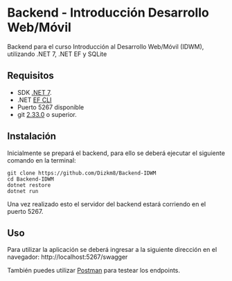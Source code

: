 # Backend -  Introducción Desarrollo Web/Móvil
Backend para el curso Introducción al Desarrollo Web/Móvil (IDWM), utilizando .NET 7, .NET EF y SQLite
## Requisitos

- SDK [.NET 7](https://dotnet.microsoft.com/es-es/download/dotnet/7.0).
- .NET [EF CLI](https://www.nuget.org/packages/dotnet-ef/)
- Puerto 5267 disponible
- git [2.33.0](https://git-scm.com/downloads) o superior.

## Instalación

Inicialmente se prepará el backend, para ello se deberá ejecutar el siguiente comando en la terminal:
```
git clone https://github.com/Dizkm8/Backend-IDWM
cd Backend-IDWM
dotnet restore
dotnet run
```

Una vez realizado esto el servidor del backend estará corriendo en el puerto 5267.

## Uso

Para utilizar la aplicación se deberá ingresar a la siguiente dirección en el navegador: http://localhost:5267/swagger

También puedes utilizar [Postman](https://www.postman.com/) para testear los endpoints.


